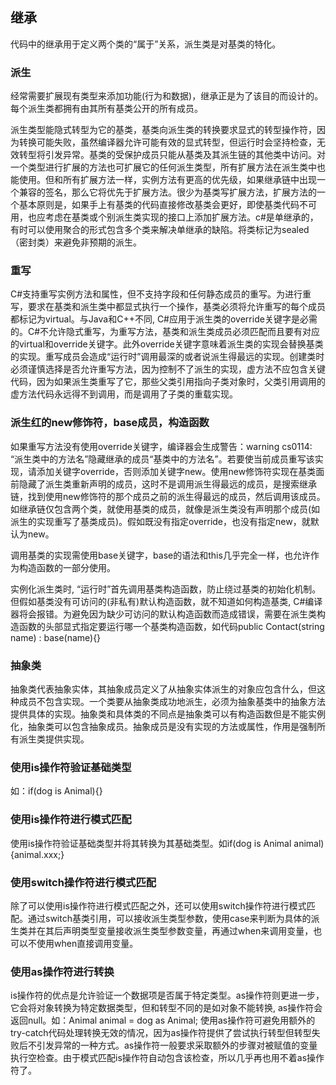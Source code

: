 ## 继承
<p>
代码中的继承用于定义两个类的“属于”关系，派生类是对基类的特化。
</p>

### 派生
<p>
经常需要扩展现有类型来添加功能(行为和数据)，继承正是为了该目的而设计的。每个派生类都拥有由其所有基类公开的所有成员。
</p>

<p>
派生类型能隐式转型为它的基类，基类向派生类的转换要求显式的转型操作符，因为转换可能失败，虽然编译器允许可能有效的显式转型，但运行时会坚持检查，无效转型将引发异常。基类的受保护成员只能从基类及其派生链的其他类中访问。对一个类型进行扩展的方法也可扩展它的任何派生类型，所有扩展方法在派生类中也能使用。但和所有扩展方法一样，实例方法有更高的优先级，如果继承链中出现一个兼容的签名，那么它将优先于扩展方法。很少为基类写扩展方法，扩展方法的一个基本原则是，如果手上有基类的代码直接修改基类会更好，即使基类代码不可用，也应考虑在基类或个别派生类实现的接口上添加扩展方法。c#是单继承的，有时可以使用聚合的形式包含多个类来解决单继承的缺陷。将类标记为sealed（密封类）来避免非预期的派生。
</p>

### 重写
<p>
C#支持重写实例方法和属性，但不支持字段和任何静态成员的重写。为进行重写，要求在基类和派生类中都显式执行一个操作，基类必须将允许重写的每个成员都标记为virtual。与Java和C++不同, C#应用于派生类的override关键字是必需的。C#不允许隐式重写，为重写方法，基类和派生类成员必须匹配而且要有对应的virtual和override关键字。此外override关键字意味着派生类的实现会替换基类的实现。重写成员会造成“运行时”调用最深的或者说派生得最远的实现。创建类时必须谨慎选择是否允许重写方法，因为控制不了派生的实现，虚方法不应包含关键代码，因为如果派生类重写了它，那些父类引用指向子类对象时，父类引用调用的虚方法代码永远得不到调用，而是调用了子类的重载实现。
</p>

### 派生红的new修饰符，base成员，构造函数
<p>
如果重写方法没有使用override关键字，编译器会生成警告：warning cs0114: “派生类中的方法名”隐藏继承的成员“基类中的方法名”。若要使当前成员重写该实现，请添加关键字override，否则添加关键字new。使用new修饰符实现在基类面前隐藏了派生类重新声明的成员，这时不是调用派生得最远的成员，是搜索继承链，找到使用new修饰符的那个成员之前的派生得最远的成员，然后调用该成员。如继承链仅包含两个类，就使用基类的成员，就像是派生类没有声明那个成员(如派生的实现重写了基类成员)。假如既没有指定override，也没有指定new，就默认为new。
</p>
<p>
调用基类的实现需使用base关键字，base的语法和this几乎完全一样，也允许作为构造函数的一部分使用。
</p>
<p>
实例化派生类时, “运行时”首先调用基类构造函数，防止绕过基类的初始化机制。但假如基类没有可访问的(非私有)默认构造函数，就不知道如何构造基类, C#编译器将会报错。为避免因为缺少可访问的默认构造函数而造成错误，需要在派生类构造函数的头部显式指定要运行哪一个基类构造函数，如代码public Contact(string name) : base(name){}
</p>

### 抽象类
<p>
抽象类代表抽象实体，其抽象成员定义了从抽象实体派生的对象应包含什么，但这种成员不包含实现。一个类要从抽象类成功地派生，必须为抽象基类中的抽象方法提供具体的实现。抽象类和具体类的不同点是抽象类可以有构造函数但是不能实例化，抽象类可以包含抽象成员。抽象成员是没有实现的方法或属性，作用是强制所有派生类提供实现。
</p>

### 使用is操作符验证基础类型
<p>
如：if(dog is Animal){}
</p>

### 使用is操作符进行模式匹配
<p>
使用is操作符验证基础类型并将其转换为其基础类型。如if(dog is Animal animal){animal.xxx;}
</p>

### 使用switch操作符进行模式匹配
<p>
除了可以使用is操作符进行模式匹配之外，还可以使用switch操作符进行模式匹配。通过switch基类引用，可以接收派生类型参数，使用case来判断为具体的派生类并在其后声明类型变量接收派生类型参数变量，再通过when来调用变量，也可以不使用when直接调用变量。
</p>


### 使用as操作符进行转换
<p>
is操作符的优点是允许验证一个数据项是否属于特定类型。as操作符则更进一步，它会将对象转换为特定数据类型，但和转型不同的是如对象不能转换, as操作符会返回null。如：Animal animal = dog as Animal; 使用as操作符可避免用额外的try-catch代码处理转换无效的情况，因为as操作符提供了尝试执行转型但转型失败后不引发异常的一种方式。as操作符一般要求采取额外的步骤对被赋值的变量执行空检查。由于模式匹配is操作符自动包含该检查，所以几乎再也用不着as操作符了。
</p>